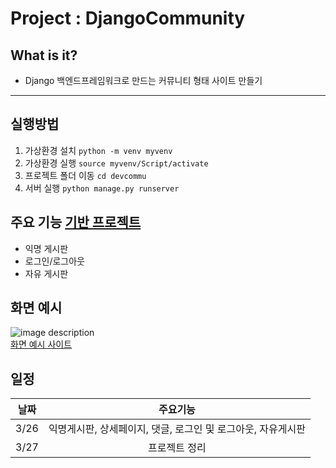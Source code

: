 # Project : DjangoCommunity
## What is it?
- Django 백엔드프레임워크로 만드는 커뮤니티 형태 사이트 만들기
------
## 실행방법
<!-- Code -->
1. 가상환경 설치 `python -m venv myvenv`
2. 가상환경 실행 `source myvenv/Script/activate`
3. 프로젝트 폴더 이동 `cd devcommu`
4. 서버 실행 `python manage.py runserver`

## 주요 기능 [기반 프로젝트](https://github.com/LEEJUNB/DjangoBlog)
* 익명 게시판
* 로그인/로그아웃
* 자유 게시판

## 화면 예시
<!-- Image -->
![image description](https://img1.daumcdn.net/thumb/R1280x0/?scode=mtistory2&fname=https%3A%2F%2Fblog.kakaocdn.net%2Fdn%2F9EwyO%2Fbtq0Y4oJvXZ%2FRsEZOnjfGGfRUkcaGpegDk%2Fimg.png)<br/>
[화면 예시 사이트]((https://startbootstrap.com/previews/sb-admin-2))

## 일정
<!-- Table -->
|날짜|주요기능|
|--|:--:|
|3/26|익명게시판, 상세페이지, 댓글, 로그인 및 로그아웃, 자유게시판|
|3/27|프로젝트 정리|
